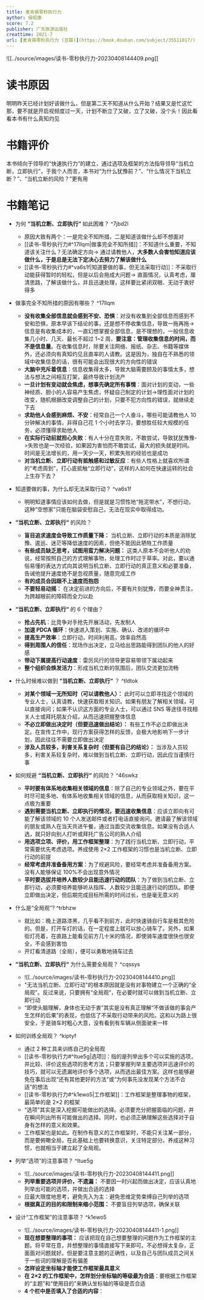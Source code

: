 ```yaml
---
title: 麦肯锡零秒执行力
aythor: 侯昭康
score: 7.2
publisher: 广东旅游出版社
creattime: 2021-7
url: [麦肯锡零秒执行力 (豆瓣)](https://book.douban.com/subject/35511017/)
---
```


![[../source/images/读书-零秒执行力-20230408144409.png]]

# 读书原因

明明昨天已经计划好该做什么，但是第二天不知道从什么开始？结果又是忙这忙那，要不就是开启视频度过一天，计划不断立了又破，立了又破，没个头！因此看看本书有什么真知灼见

# 书籍评价

本书倾向于领导的“快速执行力”的建立，通过选项及框架的方法指导领导“当机立断，立即执行”，于我个人而言，本书对“为什么犹豫前？”、“什么情况下当机立断？”、“当机立断的风险？”更有用

# 书籍笔记

- 为何 **“当机立断、立即执行“** 如此困难？ ^7jbd2l
	- 原因大致有两个：一是完全不知所措，二是知道该做什么却不想面对
	- [[读书-零秒执行力#^17llqm|做事完全不知所措]]：不知道什么重要，不知道该关注什么？无法确定方向-> 通过请教他人，**大多数人会害怕知道应该做什么，于是总是无法下定决心去努力了解该做什么**
	- [[读书-零秒执行力#^va6s1f|知道要做的事，但无法采取行动]]：不采取行动能获得暂时的轻松，但是以后会拖成大问题-> 直面情况，认真考虑，厘清思路，了解该做什么，并且迅速处理，这样要比紧闭双眼、无动于衷好得多

- 做事完全不知所措的原因有哪些？ ^17llqm
	- **没有收集全部信息就会感到不安、恐惧**：对没有收集到全部信息而感到不安和恐惧，原本早该下结论的事，还是想不停收集信息，导致一拖再拖-> 信息是有收集成本的，一直幻想掌握全部信息，是不理想的，一般信息收集几小时、几天、最长不超过 1~2 周，**要注意：管理收集信息的时间，而不是信息量**。在收集信息时，除要关注网络、报纸、杂志、书籍等媒体外，还必须向有真知灼见且直率的人请教。这是因为，独自在不熟悉的领域中收集信息的话，很有可能会出现很大的方向性的错误
	- **大脑中充斥着信息**：信息收集得太多，导致大脑需要顾及的事情太多，想法与想法之间相互打架，最终导致计划流产
	- **一旦计划有变动就会焦虑，想事先确定所有事情**：面对计划的变动，一些神经质、胆小的人容易产生焦虑，怀疑自己制定的计划->理性面对计划的改变，随机根据改变调整自己的计划，只要不犯方向性的错误，就继续走下去
	- **求助他人会感到麻烦、不安**：经常自己一个人奋斗，哪些可能请教他人 10 分钟解决的事情，非得自己花 1 个小时去学习，要想胜任较大规模的任务，必须懂得求助他人
	- **在实际行动前就担心失败**：有人十分在意失败，不敢尝试，导致犹犹豫豫->失败也是一次经验，如果因为害怕而不敢尝试，最大的损失就是时间。时间是无法增长的，用一天少一天，积累失败的经验也是成功
	- **对当机立断、立即行动有抵触感和过敏反应**：有些人性格上就喜欢所谓的“考虑周到”，打心底抵触“立即行动”，这样的人如何在快速运转的社会上生存下去？

- 知道要做的事，为什么却无法采取行动？ ^va6s1f
	- 明明知道事情应该如何去做，但是就是习惯性地“拖泥带水”，不想行动，这种“空想家”只能在脑袋安慰自己，无法在现实中取得成功。


 - **“当机立断、立即执行“** 的风险？
	 - **盲目追求速度会导致工作质量下降：** 当机立断、立即行动的本质是消除犹豫、逡巡、迷茫等降低速度的因素，但绝不能因此牺牲工作质量
	 - **有些成员缺乏思考，试图用蛮力解决问题：** 这类人原本不会听他人的劝说，经常按照自己的方式理解事物，处理工作时过于草率。对此，要以通俗易懂的表达方式向其说明当机立断、立即行动的真正意义和必要准备，告诫他提升速度绝不是忽视质量，随意完成工作
	 - **有的成员会因跟不上速度而抱怨**
	 - **不要轻易动摇：** 在决定前进的方向后，不要有片刻犹豫，而要全神贯注，为跨越眼前的障碍而全力以赴

 - **“当机立断、立即执行“** 的 6 个理由？
	 - **抢占先机**：比竞争对手抢先开展活动，先发制人
	 - **加速 PDCA 循环**：快速进入策划、实施、确认、改进的循环中
	 - **提高生产效率**：立即行动，时间利用高，效率自然高
	 - **得到周围人的信任**：现场作出决定，立马给出思路能得到团队的他人的好感
	 - **带动下属提高行动速度**：雷厉风行的领导更容易带领下属动起来
	 - **整个组织会焕发活力**：形成当机立断的氛围后，团队交流更加流畅

- 什么时候难以做到 **“当机立断、立即执行“** ？ ^tldtok
	- **对某个领域一无所知时（可以请教他人）：** 此时可以立即寻找这个领域的专业人士，认真请教，快速获取相关知识。如果有朋友了解相关领域，可以直接询问；如果不认识这方面的专业人士，可以通过 SNS 等途径寻找相关人士或拜托朋友介绍，从而迅速把握整体信息
	- **不必立即做出决定时（但要迅速做出结论）：** 有些工作不必立即做出决定。在宣传工作中，现行方案获得怎样的反馈，会极大地影响下一步计划，因此往往不需要立即做出决定
	- **涉及人员较多，利害关系复杂时（但要有自己的结论）：** 当涉及人员较多，利害关系较复杂时，难以做到当机立断、立即行动，因此应当谨慎行事

- 如何规避 **“当机立断、立即执行“** 的风险？ ^46swkz
	- **平时要有体系地收集相关领域的信息**：除了自己的专业领域之外，要在平时尽可能多地、有体系地收集相关领域的信息，从而获取相关知识，这一点极为重要
	- **遇到需要当机立断、立即执行的情况，要迅速收集信息**：应该立即向有可能了解该领域的 10 个人发送邮件或者打电话直接询问。邀请最了解该领域的朋友或熟人在当天共进午餐，通过当面交流收集信息。如果没有合适人选，就只好向别人打听或拜托广告公司的熟人介绍
	- **用选项立项、评价，用工作框架整理**：为了践行当机立断、立即行动，平常需要优先考虑选项。养成使用 2×2 工作框架的习惯也是当机立断、立即行动的前提
	- **经常考虑并准备备用方案**：为了规避风险，要经常考虑并准备备用方案。没有人能够保证 100%不会出现意外情况
	- **平时要选拔并培养人数较少且能迅速行动的团队**：为了做到当机立断、立即行动，必须要培养能够听从指挥、人数较少且能迅速行动的团队。即便立即做出决定，但后期完成目标所需的时间过长，也是毫无意义的


- 什么是“全局观”? ^trbhzw
	- 就比如：晚上道路漆黑，几乎看不到前方，此时快速骑自行车是极其危险的。但是，打开车灯的话，在一定程度上就可以放心骑车了。另外，如果街灯亮着，在直路上能看见前方几十米的情况，即使骑车速度很快也很安全，不会感到害怕
	- 开灯看清道路（全局），便可以勇敢地骑车过去

- **“当机立断、立即执行“** 为什么需要全局观？ ^cqssys
	- ![[../source/images/读书-零秒执行力-20230408144410.png]]
	- "无法当机立断、立即行动"的根本原因就是没有对事物建立一个正确的“全局观”。反过来说，只要拥有“全局观”，在必要时就可以做到当机立断、立即行动
	- “即使头脑理解，身体也无动于衷”其实是没有真正理解“不做该做的事会产生怎样的后果”的表现，也低估了不采取行动带来的风险。这和以为路上很安全，于是骑车时粗心大意，没有看到有车辆从侧面驶来一样

- 如何训练全局观？ ^kiptyf
	- 通过 2 种工具来训练自己的全局观
	- [[读书-零秒执行力#^ltue5g|选项]]：指的是列举出多个可以实施的选项，并比较、评价这些选项的思考方法；只要掌握列举主要选项并迅速评价的技巧，就可以无遗漏地评价多个选项，从而选出最佳方案。这样也能够避免在事后出现“还有其他更好的方法”或“为何事先没发现某个方法不合适”的想法
	- [[读书-零秒执行力#^k1ewo5|工作框架]]：工作框架是整理事物的框架，最简单的是 2×2 的框架
	- “选项”其实是深入挖掘可能做出的选择。必须要充分把握面临的问题，并在瞬间列出所有可能做出的选择。同时，也必须正确理解这些选择对于自身有怎样的意义和效果。
	- 工作框架也是如此。在制作有意义的工作框架时，不能只关注某一部分，而是要俯瞰全局，在此基础上也要转换意识，关注特定部分。养成这种习惯，也就相当于建立起了全局观。

- 列举“选项”的注意事项？ ^ltue5g
	- ![[../source/images/读书-零秒执行力-20230408144411.png]]
	- **列举重要选项并评价，不遗漏：** 不要因一时兴起而做出决定，应该认真地列举出可能的选项，并做出合适的选择
	- 应最大限度地思考，避免先入为主：避免思维定势束缚自己列举的选项
	- **根据真正的目的和限制来缩小范围：** 不要盲目列举选项，确保关联

- 设计“工作框架”的注意事项？ ^k1ewo5
	- ![[../source/images/读书-零秒执行力-20230408144411-1.png]]
	- **现在想要整理的事项：** 应该把现在自己想要整理的问题作为工作框架的主题。将平常在意，并想整理的事情直接写下来即可。不必想得太复杂，正面面对问题就好。但是要注意主题的正确性，以及自己与团队成员之间关于一些词的理解是否有偏差
	- **怎样设定坐标轴才能使工作框架最具意义**
	- **在 2×2 的工作框架中，怎样划分坐标轴的等级最为合适**：要根据工作框架的“主题”和“使用目的”来确认坐标轴的等级是否合适
	- **4 个栏中是否填入了合适的内容**：

